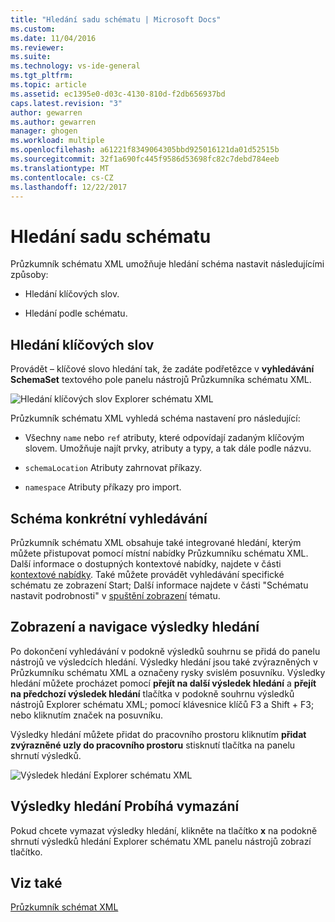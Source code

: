 ```yaml
---
title: "Hledání sadu schématu | Microsoft Docs"
ms.custom: 
ms.date: 11/04/2016
ms.reviewer: 
ms.suite: 
ms.technology: vs-ide-general
ms.tgt_pltfrm: 
ms.topic: article
ms.assetid: ec1395e0-d03c-4130-810d-f2db656937bd
caps.latest.revision: "3"
author: gewarren
ms.author: gewarren
manager: ghogen
ms.workload: multiple
ms.openlocfilehash: a61221f8349064305bbd925016121da01d52515b
ms.sourcegitcommit: 32f1a690fc445f9586d53698fc82c7debd784eeb
ms.translationtype: MT
ms.contentlocale: cs-CZ
ms.lasthandoff: 12/22/2017
---
```

# <a name="searching-the-schema-set"></a>Hledání sadu schématu
Průzkumník schématu XML umožňuje hledání schéma nastavit následujícími způsoby:  
  
-   Hledání klíčových slov.  
  
-   Hledání podle schématu.  
  
## <a name="keyword-search"></a>Hledání klíčových slov  
 Provádět – klíčové slovo hledání tak, že zadáte podřetězce v **vyhledávání SchemaSet** textového pole panelu nástrojů Průzkumníka schématu XML.  
  
 ![Hledání klíčových slov Explorer schématu XML](../xml-tools/media/schemaexplorersearch.gif "SchemaExplorerSearch")  
  
 Průzkumník schématu XML vyhledá schéma nastavení pro následující:  
  
-   Všechny `name` nebo `ref` atributy, které odpovídají zadaným klíčovým slovem. Umožňuje najít prvky, atributy a typy, a tak dále podle názvu.  
  
-   `schemaLocation` Atributy zahrnovat příkazy.  
  
-   `namespace` Atributy příkazy pro import.  
  
## <a name="schema-specific-search"></a>Schéma konkrétní vyhledávání  
 Průzkumník schématu XML obsahuje také integrované hledání, kterým můžete přistupovat pomocí místní nabídky Průzkumníku schématu XML. Další informace o dostupných kontextové nabídky, najdete v části [kontextové nabídky](../xml-tools/context-menus-xml-schema-explorer.md). Také můžete provádět vyhledávání specifické schématu ze zobrazení Start; Další informace najdete v části "Schématu nastavit podrobnosti" v [spuštění zobrazení](../xml-tools/start-view.md) tématu.  
  
## <a name="displaying-and-navigating-search-results"></a>Zobrazení a navigace výsledky hledání  
 Po dokončení vyhledávání v podokně výsledků souhrnu se přidá do panelu nástrojů ve výsledcích hledání. Výsledky hledání jsou také zvýrazněných v Průzkumníku schématu XML a označeny rysky svislém posuvníku. Výsledky hledání můžete procházet pomocí **přejít na další výsledek hledání** a **přejít na předchozí výsledek hledání** tlačítka v podokně souhrnu výsledků nástrojů Explorer schématu XML; pomocí klávesnice klíčů F3 a Shift + F3; nebo kliknutím značek na posuvníku.  
  
 Výsledky hledání můžete přidat do pracovního prostoru kliknutím **přidat zvýrazněné uzly do pracovního prostoru** stisknutí tlačítka na panelu shrnutí výsledků.  
  
 ![Výsledek hledání Explorer schématu XML](../xml-tools/media/schemaexplorersearchresult.gif "SchemaExplorerSearchResult")  
  
## <a name="clearing-search-results"></a>Výsledky hledání Probíhá vymazání  
 Pokud chcete vymazat výsledky hledání, klikněte na tlačítko **x** na podokně shrnutí výsledků hledání Explorer schématu XML panelu nástrojů zobrazí tlačítko.  
  
## <a name="see-also"></a>Viz také  
 [Průzkumník schémat XML](../xml-tools/xml-schema-explorer.md)